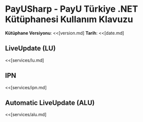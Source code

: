 # PayUSharp - PayU Türkiye .NET Kütüphanesi Kullanım Klavuzu

**Kütüphane Versiyonu**: <<[version.md]
**Tarih**: <<[date.md]

## LiveUpdate (LU)

<<[services/lu.md]

## IPN

<<[services/ipn.md]

## Automatic LiveUpdate (ALU)

<<[services/alu.md]
